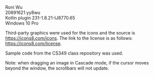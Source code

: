 Roni Wu <br/>
20891621 yy8wu <br/>
Kotlin plugin 231-1.8.21-IJ8770.65 <br/>
Windows 10 Pro <br/>

Third-party graphics were used for the icons
and the source is https://icons8.com/icons. The link to the license is
 as follows: https://icons8.com/license. <br/>

Sample code from the CS349 class repository was used. <br/>

Note: when dragging an image in Cascade mode, if the cursor moves 
beyond the window, the scrollbars will not update. <br/>


